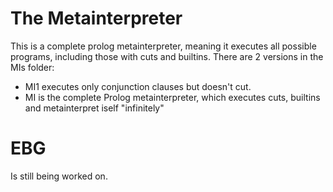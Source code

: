 # The Metainterpreter

This is a complete prolog metainterpreter, meaning it executes all possible programs, including those with cuts and builtins.
There are 2 versions in the MIs folder:
- MI1 executes only conjunction clauses but doesn't cut.
- MI is the complete Prolog metainterpreter, which executes cuts, builtins and metainterpret iself "infinitely"


# EBG
Is still being worked on.
